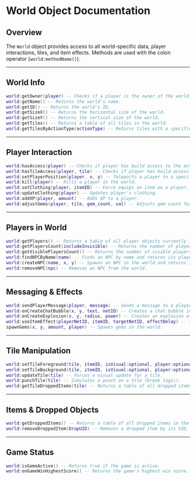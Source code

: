 
# World Object Documentation

## Overview

The `World` object provides access to all world-specific data, player interactions, tiles, and item effects. Methods are used with the colon operator (`world:methodName()`).

---

## World Info

```lua
world:getOwner(player) -- Checks if a player is the owner of the world.
world:getName() -- Returns the world's name.
world:getID() -- Returns the world's ID.
world:getSizeX() -- Returns the horizontal size of the world.
world:getSizeY() -- Returns the vertical size of the world.
world:getTiles() -- Returns a table of all tiles in the world.
world:getTilesByActionType(actionType) -- Returns tiles with a specific action type.
````

---

## Player Interaction

```lua
world:hasAccess(player) -- Checks if player has build access to the entire world.
world:hasTileAccess(player, tile) -- Checks if player has build access to a specific tile.
world:setPlayerPosition(player, x, y) -- Teleports a player to a specific tile coordinate.
world:kill(player) -- Kills a player in the world.
world:setClothing(player, itemID) -- Force equips an item on a player.
world:updateClothing(player) -- Updates player's clothing.
world:addXP(player, amount) -- Adds XP to a player.
world:adjustGems(player, tile, gem_count, val) -- Adjusts gem count for a player from a tile action.
```

---

## Players in World

```lua
world:getPlayers() -- Returns a table of all player objects currently in the world.
world:getPlayersCount(includeInvisible) -- Returns the number of players, pass `1` to include invisible players.
world:getVisiblePlayersCount() -- Returns the number of visible players.
world:findNPCByName(name) -- Finds an NPC by name and returns its player object.
world:createNPC(name, x, y) -- Spawns an NPC in the world and returns its player object.
world:removeNPC(npc) -- Removes an NPC from the world.
```

---

## Messaging & Effects

```lua
world:sendPlayerMessage(player, message) -- Sends a message to a player.
world:onCreateChatBubble(x, y, text, netID) -- Creates a chat bubble in the world.
world:onCreateExplosion(x, y, radius, power) -- Creates an explosion at coordinates.
world:useItemEffect(playerNetID, itemID, targetNetID, effectDelay) -- Triggers a visual item effect in the world.
spawnGems(x, y, amount, player) -- Spawns gems in the world.
```

---

## Tile Manipulation

```lua
world:setTileForeground(tile, itemID, isVisual:optional, player:optional) -- Sets the foreground of a tile.
world:setTileBackground(tile, itemID, isVisual:optional, player:optional) -- Sets the background of a tile.
world:updateTile(tile) -- Forces a visual update for a tile.
world:punchTile(tile) -- Simulates a punch on a tile (break logic).
world:getTileDroppedItems(tile) -- Returns a table of all dropped items on the tile.
```

---

## Items & Dropped Objects

```lua
world:getDroppedItems() -- Returns a table of all dropped items in the world.
world:removeDroppedItem(DropUID) -- Removes a dropped item by its UID.
```

---

## Game Status

```lua
world:isGameActive() -- Returns true if the game is active.
world:onGameWinHighestScore() -- Returns the game's highest win score.
```
